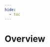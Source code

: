 ```yaml
---
hide:
  - toc
---
```


# Overview

<table id="overview_table" class="display" style="width:100%"></table>
